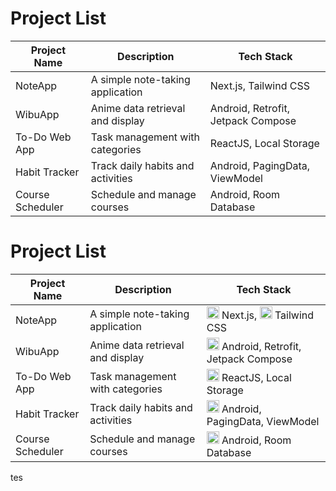 # Project List

| Project Name     | Description                        | Tech Stack                 |
|------------------|------------------------------------|----------------------------|
| NoteApp          | A simple note-taking application  | Next.js, Tailwind CSS      |
| WibuApp          | Anime data retrieval and display  | Android, Retrofit, Jetpack Compose |
| To-Do Web App    | Task management with categories    | ReactJS, Local Storage     |
| Habit Tracker    | Track daily habits and activities | Android, PagingData, ViewModel |
| Course Scheduler | Schedule and manage courses       | Android, Room Database     |

# Project List

| Project Name     | Description                        | Tech Stack                                                                                                                                   |
|------------------|------------------------------------|---------------------------------------------------------------------------------------------------------------------------------------------|
| NoteApp          | A simple note-taking application  | <img src="https://github.com/marwin1991/profile-technology-icons/assets/136815194/5f8c622c-c217-4649-b0a9-7e0ee24bd704" alt="Next.js" width="20"/> Next.js, <img src="https://tailwindcss.com/favicon-32x32.png" alt="Tailwind CSS" width="20"/> Tailwind CSS |
| WibuApp          | Anime data retrieval and display  | <img src="https://user-images.githubusercontent.com/25181517/117269608-b7dcfb80-ae58-11eb-8e66-6cc8753553f0.png" alt="Android" width="20"/> Android, Retrofit, Jetpack Compose |
| To-Do Web App    | Task management with categories    | <img src="https://upload.wikimedia.org/wikipedia/commons/a/a7/React-icon.svg" alt="ReactJS" width="20"/> ReactJS, Local Storage            |
| Habit Tracker    | Track daily habits and activities | <img src="https://user-images.githubusercontent.com/25181517/117269608-b7dcfb80-ae58-11eb-8e66-6cc8753553f0.png" alt="Android" width="20"/> Android, PagingData, ViewModel |
| Course Scheduler | Schedule and manage courses       | <img src="https://user-images.githubusercontent.com/25181517/117269608-b7dcfb80-ae58-11eb-8e66-6cc8753553f0.png" alt="Android" width="20"/> Android, Room Database         |

tes
